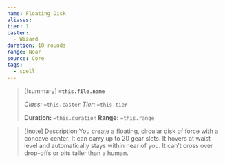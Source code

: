 ```yaml
---
name: Floating Disk
aliases: 
tier: 1
caster:
  - Wizard
duration: 10 rounds
range: Near
source: Core
tags:
  - spell
---
```


> [!summary] **`=this.file.name`**
> 
> *Class:* `=this.caster`
> *Tier:* `=this.tier`
> 
> **Duration:** `=this.duration`
> **Range:** `=this.range`

>[!note] Description
> You create a floating, circular disk of force with a concave center. It can carry up to 20 gear slots. It hovers at waist level and automatically stays within near of you. It can’t cross over drop-offs or pits taller than a human.